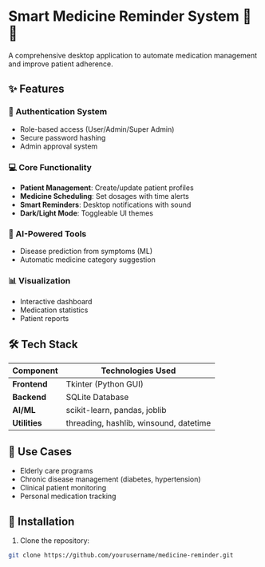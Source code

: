 # Smart Medicine Reminder System 💊⏰

A comprehensive desktop application to automate medication management and improve patient adherence.

## ✨ Features

### 🔐 Authentication System
- Role-based access (User/Admin/Super Admin)
- Secure password hashing
- Admin approval system

### 💻 Core Functionality
- **Patient Management**: Create/update patient profiles
- **Medicine Scheduling**: Set dosages with time alerts
- **Smart Reminders**: Desktop notifications with sound
- **Dark/Light Mode**: Toggleable UI themes

### 🧠 AI-Powered Tools
- Disease prediction from symptoms (ML)
- Automatic medicine category suggestion

### 📊 Visualization
- Interactive dashboard
- Medication statistics
- Patient reports

## 🛠️ Tech Stack

| Component       | Technologies Used                          |
|-----------------|-------------------------------------------|
| **Frontend**    | Tkinter (Python GUI)                      |
| **Backend**     | SQLite Database                           |
| **AI/ML**       | scikit-learn, pandas, joblib              |
| **Utilities**   | threading, hashlib, winsound, datetime    |

## 🏥 Use Cases

- Elderly care programs
- Chronic disease management (diabetes, hypertension)
- Clinical patient monitoring
- Personal medication tracking

## 🚀 Installation

1. Clone the repository:
```bash
git clone https://github.com/yourusername/medicine-reminder.git
